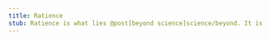 ```yaml
---
title: Ratience
stub: Ratience is what lies @post[beyond science]science/beyond. It is science where the theories are weighted with information theory and selected with probability theory.
---
```

